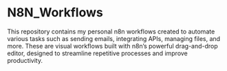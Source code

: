 # N8N_Workflows
This repository contains my personal n8n workflows created to automate various tasks such as sending emails, integrating APIs, managing files, and more. These are visual workflows built with n8n’s powerful drag-and-drop editor, designed to streamline repetitive processes and improve productivity.
